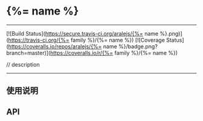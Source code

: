 # {%= name %}

---

[![Build Status](https://secure.travis-ci.org/aralejs/{%= name %}.png)](https://travis-ci.org/{%= family %}/{%= name %})
[![Coverage Status](https://coveralls.io/repos/aralejs/{%= name %}/badge.png?branch=master)](https://coveralls.io/r/{%= family %}/{%= name %})


// description

---

## 使用说明


## API
